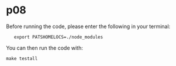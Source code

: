 # p08

Before running the code, please enter the following in your terminal:

       export PATSHOMELOCS=./node_modules

You can then run the code with:

    make testall